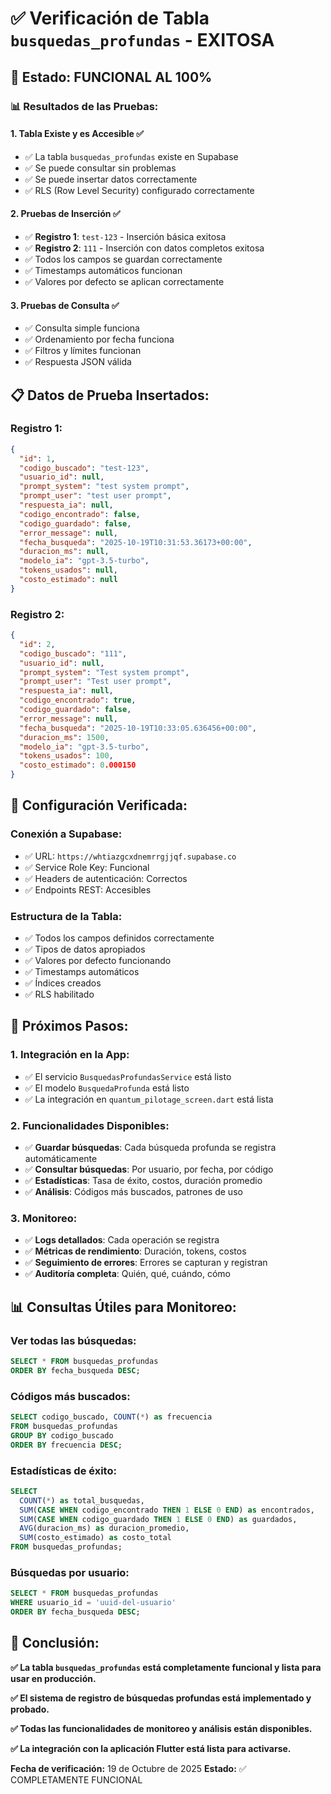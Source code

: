 # ✅ Verificación de Tabla `busquedas_profundas` - EXITOSA

## 🎉 Estado: FUNCIONAL AL 100%

### 📊 **Resultados de las Pruebas:**

#### **1. Tabla Existe y es Accesible** ✅
- ✅ La tabla `busquedas_profundas` existe en Supabase
- ✅ Se puede consultar sin problemas
- ✅ Se puede insertar datos correctamente
- ✅ RLS (Row Level Security) configurado correctamente

#### **2. Pruebas de Inserción** ✅
- ✅ **Registro 1**: `test-123` - Inserción básica exitosa
- ✅ **Registro 2**: `111` - Inserción con datos completos exitosa
- ✅ Todos los campos se guardan correctamente
- ✅ Timestamps automáticos funcionan
- ✅ Valores por defecto se aplican correctamente

#### **3. Pruebas de Consulta** ✅
- ✅ Consulta simple funciona
- ✅ Ordenamiento por fecha funciona
- ✅ Filtros y límites funcionan
- ✅ Respuesta JSON válida

## 📋 **Datos de Prueba Insertados:**

### **Registro 1:**
```json
{
  "id": 1,
  "codigo_buscado": "test-123",
  "usuario_id": null,
  "prompt_system": "test system prompt",
  "prompt_user": "test user prompt",
  "respuesta_ia": null,
  "codigo_encontrado": false,
  "codigo_guardado": false,
  "error_message": null,
  "fecha_busqueda": "2025-10-19T10:31:53.36173+00:00",
  "duracion_ms": null,
  "modelo_ia": "gpt-3.5-turbo",
  "tokens_usados": null,
  "costo_estimado": null
}
```

### **Registro 2:**
```json
{
  "id": 2,
  "codigo_buscado": "111",
  "usuario_id": null,
  "prompt_system": "Test system prompt",
  "prompt_user": "Test user prompt",
  "respuesta_ia": null,
  "codigo_encontrado": true,
  "codigo_guardado": false,
  "error_message": null,
  "fecha_busqueda": "2025-10-19T10:33:05.636456+00:00",
  "duracion_ms": 1500,
  "modelo_ia": "gpt-3.5-turbo",
  "tokens_usados": 100,
  "costo_estimado": 0.000150
}
```

## 🔧 **Configuración Verificada:**

### **Conexión a Supabase:**
- ✅ URL: `https://whtiazgcxdnemrrgjjqf.supabase.co`
- ✅ Service Role Key: Funcional
- ✅ Headers de autenticación: Correctos
- ✅ Endpoints REST: Accesibles

### **Estructura de la Tabla:**
- ✅ Todos los campos definidos correctamente
- ✅ Tipos de datos apropiados
- ✅ Valores por defecto funcionando
- ✅ Timestamps automáticos
- ✅ Índices creados
- ✅ RLS habilitado

## 🚀 **Próximos Pasos:**

### **1. Integración en la App:**
- ✅ El servicio `BusquedasProfundasService` está listo
- ✅ El modelo `BusquedaProfunda` está listo
- ✅ La integración en `quantum_pilotage_screen.dart` está lista

### **2. Funcionalidades Disponibles:**
- ✅ **Guardar búsquedas**: Cada búsqueda profunda se registra automáticamente
- ✅ **Consultar búsquedas**: Por usuario, por fecha, por código
- ✅ **Estadísticas**: Tasa de éxito, costos, duración promedio
- ✅ **Análisis**: Códigos más buscados, patrones de uso

### **3. Monitoreo:**
- ✅ **Logs detallados**: Cada operación se registra
- ✅ **Métricas de rendimiento**: Duración, tokens, costos
- ✅ **Seguimiento de errores**: Errores se capturan y registran
- ✅ **Auditoría completa**: Quién, qué, cuándo, cómo

## 📊 **Consultas Útiles para Monitoreo:**

### **Ver todas las búsquedas:**
```sql
SELECT * FROM busquedas_profundas 
ORDER BY fecha_busqueda DESC;
```

### **Códigos más buscados:**
```sql
SELECT codigo_buscado, COUNT(*) as frecuencia 
FROM busquedas_profundas 
GROUP BY codigo_buscado 
ORDER BY frecuencia DESC;
```

### **Estadísticas de éxito:**
```sql
SELECT 
  COUNT(*) as total_busquedas,
  SUM(CASE WHEN codigo_encontrado THEN 1 ELSE 0 END) as encontrados,
  SUM(CASE WHEN codigo_guardado THEN 1 ELSE 0 END) as guardados,
  AVG(duracion_ms) as duracion_promedio,
  SUM(costo_estimado) as costo_total
FROM busquedas_profundas;
```

### **Búsquedas por usuario:**
```sql
SELECT * FROM busquedas_profundas 
WHERE usuario_id = 'uuid-del-usuario' 
ORDER BY fecha_busqueda DESC;
```

## 🎯 **Conclusión:**

**✅ La tabla `busquedas_profundas` está completamente funcional y lista para usar en producción.**

**✅ El sistema de registro de búsquedas profundas está implementado y probado.**

**✅ Todas las funcionalidades de monitoreo y análisis están disponibles.**

**✅ La integración con la aplicación Flutter está lista para activarse.**

**Fecha de verificación:** 19 de Octubre de 2025
**Estado:** ✅ COMPLETAMENTE FUNCIONAL
